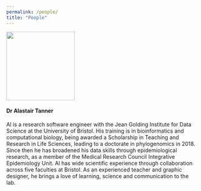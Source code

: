 ```yaml
---
permalink: /people/
title: "People"
---
```


<img src="https://raw.githubusercontent.com/altanner/anya_lab/master/assets/images/al-portrait.jpg" width="180" />

#### Dr Alastair Tanner

Al is a research software engineer with the Jean Golding Institute for Data Science at the University of Bristol. His training is in bioinformatics and computational biology, being awarded a Scholarship in Teaching and Research in Life Sciences, leading to a doctorate in phylogenomics in 2018. Since then he has broadened his data skills through epidemiological research, as a member of the Medical Research Council Integrative Epidemiology Unit. Al has wide scientific experience through collaboration across five faculties at Bristol. As an experienced teacher and graphic designer, he brings a love of learning, science and communication to the lab.
